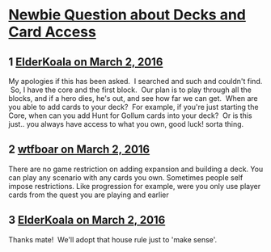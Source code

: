 # [Newbie Question about Decks and Card Access](https://community.fantasyflightgames.com/topic/204315-newbie-question-about-decks-and-card-access/)

## 1 [ElderKoala on March 2, 2016](https://community.fantasyflightgames.com/topic/204315-newbie-question-about-decks-and-card-access/?do=findComment&comment=2081194)

My apologies if this has been asked.  I searched and such and couldn't find.  So, I have the core and the first block.  Our plan is to play through all the blocks, and if a hero dies, he's out, and see how far we can get.  When are you able to add cards to your deck?  For example, if you're just starting the Core, when can you add Hunt for Gollum cards into your deck?  Or is this just.. you always have access to what you own, good luck! sorta thing.

## 2 [wtfboar on March 2, 2016](https://community.fantasyflightgames.com/topic/204315-newbie-question-about-decks-and-card-access/?do=findComment&comment=2081224)

There are no game restriction on adding expansion and building a deck. You can play any scenario with any cards you own. Sometimes people self impose restrictions. Like progression for example, were you only use player cards from the quest you are playing and earlier

## 3 [ElderKoala on March 2, 2016](https://community.fantasyflightgames.com/topic/204315-newbie-question-about-decks-and-card-access/?do=findComment&comment=2081278)

Thanks mate!  We'll adopt that house rule just to 'make sense'.  

